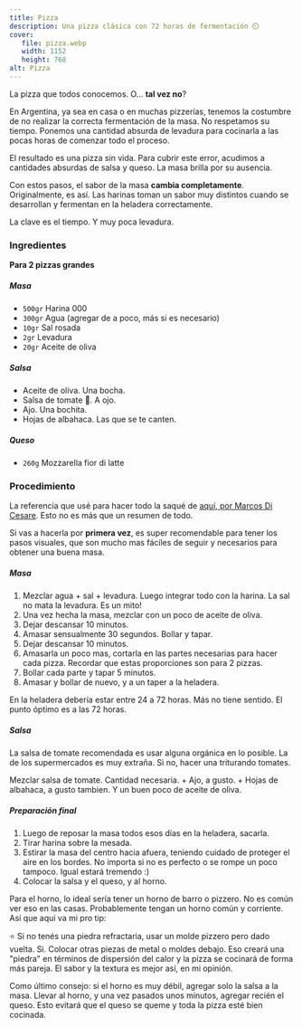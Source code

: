 ```yaml
---
title: Pizza
description: Una pizza clásica con 72 horas de fermentación ⏲️
cover:
   file: pizza.webp
   width: 1152
   height: 768
alt: Pizza
---
```


La pizza que todos conocemos. O... **tal vez no**?

En Argentina, ya sea en casa o en muchas pizzerías, tenemos la costumbre de no realizar la correcta fermentación de la masa. No respetamos su tiempo. Ponemos una cantidad absurda de levadura para cocinarla a las pocas horas de comenzar todo el proceso.

El resultado es una pizza sin vida. Para cubrir este error, acudimos a cantidades absurdas de salsa y queso. La masa brilla por su ausencia.

Con estos pasos, el sabor de la masa **cambia completamente**. Originalmente, es así. Las harinas toman un sabor muy distintos cuando se desarrollan y fermentan en la heladera correctamente.

La clave es el tiempo. Y muy poca levadura.

### Ingredientes

**Para 2 pizzas grandes**

##### Masa

-  `500gr` Harina 000
-  `300gr` Agua (agregar de a poco, más si es necesario)
-  `10gr` Sal rosada
-  `2gr` Levadura
-  `20gr` Aceite de oliva

##### Salsa

-  Aceite de oliva. Una bocha.
-  Salsa de tomate 🍅. A ojo.
-  Ajo. Una bochita.
-  Hojas de albahaca. Las que se te canten.

##### Queso

-  `260g` Mozzarella fior di latte

### Procedimiento

La referencia que usé para hacer todo la saqué de [aquí, por Marcos Di Cesare](https://www.youtube.com/watch?v=gQ0l1hT8BnQ). Esto no es más que un resumen de todo.

Si vas a hacerla por **primera vez**, es super recomendable para tener los pasos visuales, que son mucho mas fáciles de seguir y necesarios para obtener una buena masa.

##### Masa

1. Mezclar agua + sal + levadura. Luego integrar todo con la harina. La sal no mata la levadura. Es un mito!
2. Una vez hecha la masa, mezclar con un poco de aceite de oliva.
3. Dejar descansar 10 minutos.
4. Amasar sensualmente 30 segundos. Bollar y tapar.
5. Dejar descansar 10 minutos.
6. Amasarla un poco mas, cortarla en las partes necesarias para hacer cada pizza. Recordar que estas proporciones son para 2 pizzas.
7. Bollar cada parte y tapar 5 minutos.
8. Amasar y bollar de nuevo, y a un taper a la heladera.

En la heladera debería estar entre 24 a 72 horas. Más no tiene sentido. El punto óptimo es a las 72 horas.

##### Salsa

La salsa de tomate recomendada es usar alguna orgánica en lo posible. La de los supermercados es muy extraña. Si no, hacer una triturando tomates.

Mezclar salsa de tomate. Cantidad necesaria. + Ajo, a gusto. + Hojas de albahaca, a gusto tambien. Y un buen poco de aceite de oliva.

##### Preparación final

1. Luego de reposar la masa todos esos días en la heladera, sacarla.
2. Tirar harina sobre la mesada.
3. Estirar la masa del centro hacia afuera, teniendo cuidado de proteger el aire en los bordes. No importa si no es perfecto o se rompe un poco tampoco. Igual estará tremendo :)
4. Colocar la salsa y el queso, y al horno.

Para el horno, lo ideal sería tener un horno de barro o pizzero. No es común ver eso en las casas. Probablemente tengan un horno común y corriente. Así que aquí va mi pro tip:

⭐ Si no tenés una piedra refractaria, usar un molde pizzero pero dado vuelta. Si. Colocar otras piezas de metal o moldes debajo. Eso creará una "piedra" en términos de dispersión del calor y la pizza se cocinará de forma más pareja. El sabor y la textura es mejor así, en mi opinión.

Como último consejo: si el horno es muy débil, agregar solo la salsa a la masa. Llevar al horno, y una vez pasados unos minutos, agregar recién el queso. Esto evitará que el queso se queme y toda la pizza esté bien cocinada.
